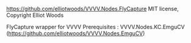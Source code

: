 https://github.com/elliotwoods/VVVV.Nodes.FlyCapture
MIT license, Copyright Elliot Woods

FlyCapture wrapper for VVVV
Prerequisites :
VVVV.Nodes.KC.EmguCV (https://github.com/elliotwoods/VVVV.Nodes.EmguCV)
